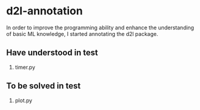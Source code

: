 # d2l-annotation

In order to improve the programming ability and enhance the understanding of basic ML knowledge, I started annotating the d2l package.

## Have understood in test
1. timer.py

## To be solved in test
1. plot.py
